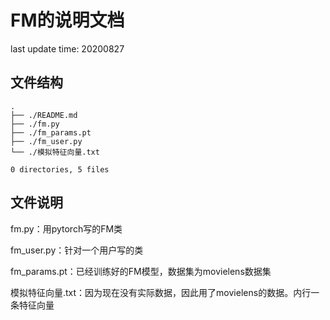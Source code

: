 # FM的说明文档

last update time: 20200827

## 文件结构

```
.
├── ./README.md
├── ./fm.py
├── ./fm_params.pt
├── ./fm_user.py
└── ./模拟特征向量.txt

0 directories, 5 files
```

## 文件说明

fm.py：用pytorch写的FM类

fm_user.py：针对一个用户写的类

fm_params.pt：已经训练好的FM模型，数据集为movielens数据集

模拟特征向量.txt：因为现在没有实际数据，因此用了movielens的数据。内行一条特征向量